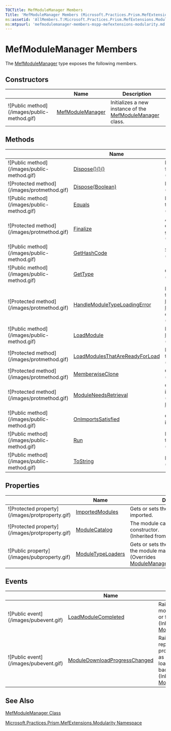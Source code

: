```yaml
---
TOCTitle: MefModuleManager Members
Title: 'MefModuleManager Members (Microsoft.Practices.Prism.MefExtensions.Modularity)'
ms:assetid: 'AllMembers.T:Microsoft.Practices.Prism.MefExtensions.Modularity.MefModuleManager'
ms:mtpsurl: 'mefmodulemanager-members-mspp-mefextensions-modularity.md'
---
```


# MefModuleManager Members

The [MefModuleManager](https://msdn.microsoft.com/library/microsoft.practices.prism.mefextensions.modularity.mefmodulemanager) type exposes the following members.

## Constructors


<table>

<thead>
<tr class="header">
<th> </th>
<th>Name</th>
<th>Description</th>
</tr>
</thead>
<tbody>
<tr class="odd">
<td>![Public method](/images/public-method.gif)</td>
<td><a href="https://msdn.microsoft.com/library/microsoft.practices.prism.mefextensions.modularity.mefmodulemanager.">MefModuleManager</a></td>
<td><div class="summary">
Initializes a new instance of the <a href="https://msdn.microsoft.com/library/microsoft.practices.prism.mefextensions.modularity.mefmodulemanager">MefModuleManager</a> class.
</div></td>
</tr>
</tbody>
</table>

## Methods


<table>

<thead>
<tr class="header">
<th> </th>
<th>Name</th>
<th>Description</th>
</tr>
</thead>
<tbody>
<tr class="odd">
<td>![Public method](/images/public-method.gif)</td>
<td><a href="https://msdn.microsoft.com/library/microsoft.practices.prism.modularity.modulemanager.dispose">Dispose()()()</a></td>
<td><div class="summary">
Performs application-defined tasks associated with freeing, releasing, or resetting unmanaged resources.
</div>
(Inherited from <a href="https://msdn.microsoft.com/library/microsoft.practices.prism.modularity.modulemanager">ModuleManager</a>.)</td>
</tr>
<tr class="even">
<td>![Protected method](/images/protmethod.gif)</td>
<td><a href="https://msdn.microsoft.com/library/microsoft.practices.prism.modularity.modulemanager.dispose(system.boolean)">Dispose(Boolean)</a></td>
<td><div class="summary">
Disposes the associated <a href="https://msdn.microsoft.com/library/microsoft.practices.prism.modularity.imoduletypeloader">IModuleTypeLoader</a>s.
</div>
(Inherited from <a href="https://msdn.microsoft.com/library/microsoft.practices.prism.modularity.modulemanager">ModuleManager</a>.)</td>
</tr>
<tr class="odd">
<td>![Public method](/images/public-method.gif)</td>
<td><a href="http://msdn.microsoft.com/en-us/library/bsc2ak47">Equals</a></td>
<td><div class="summary">
Determines whether the specified <a href="http://msdn.microsoft.com/en-us/library/e5kfa45b">Object</a> is equal to the current <a href="http://msdn.microsoft.com/en-us/library/e5kfa45b">Object</a>.
</div>
(Inherited from <a href="http://msdn.microsoft.com/en-us/library/e5kfa45b">Object</a>.)</td>
</tr>
<tr class="even">
<td>![Protected method](/images/protmethod.gif)</td>
<td><a href="http://msdn.microsoft.com/en-us/library/4k87zsw7">Finalize</a></td>
<td><div class="summary">
Allows an object to try to free resources and perform other cleanup operations before it is reclaimed by garbage collection.
</div>
(Inherited from <a href="http://msdn.microsoft.com/en-us/library/e5kfa45b">Object</a>.)</td>
</tr>
<tr class="odd">
<td>![Public method](/images/public-method.gif)</td>
<td><a href="http://msdn.microsoft.com/en-us/library/zdee4b3y">GetHashCode</a></td>
<td><div class="summary">
Serves as a hash function for a particular type.
</div>
(Inherited from <a href="http://msdn.microsoft.com/en-us/library/e5kfa45b">Object</a>.)</td>
</tr>
<tr class="even">
<td>![Public method](/images/public-method.gif)</td>
<td><a href="http://msdn.microsoft.com/en-us/library/dfwy45w9">GetType</a></td>
<td><div class="summary">
Gets the <a href="http://msdn.microsoft.com/en-us/library/42892f65">Type</a> of the current instance.
</div>
(Inherited from <a href="http://msdn.microsoft.com/en-us/library/e5kfa45b">Object</a>.)</td>
</tr>
<tr class="odd">
<td>![Protected method](/images/protmethod.gif)</td>
<td><a href="https://msdn.microsoft.com/library/microsoft.practices.prism.modularity.modulemanager.handlemoduletypeloadingerror(microsoft.practices.prism.modularity.moduleinfo%2csystem.exception)">HandleModuleTypeLoadingError</a></td>
<td><div class="summary">
Handles any exception occurred in the module typeloading process, logs the error using the <a href="https://msdn.microsoft.com/library/microsoft.practices.prism.logging.iloggerfacade">ILoggerFacade</a> and throws a <a href="https://msdn.microsoft.com/library/microsoft.practices.prism.modularity.moduletypeloadingexception">ModuleTypeLoadingException</a>. This method can be overridden to provide a different behavior.
</div>
(Inherited from <a href="https://msdn.microsoft.com/library/microsoft.practices.prism.modularity.modulemanager">ModuleManager</a>.)</td>
</tr>
<tr class="even">
<td>![Public method](/images/public-method.gif)</td>
<td><a href="https://msdn.microsoft.com/library/microsoft.practices.prism.modularity.modulemanager.loadmodule(system.string)">LoadModule</a></td>
<td><div class="summary">
Loads and initializes the module on the <a href="https://msdn.microsoft.com/library/microsoft.practices.prism.modularity.modulemanager.modulecatalog">ModuleCatalog</a> with the name moduleName.
</div>
(Inherited from <a href="https://msdn.microsoft.com/library/microsoft.practices.prism.modularity.modulemanager">ModuleManager</a>.)</td>
</tr>
<tr class="odd">
<td>![Protected method](/images/protmethod.gif)</td>
<td><a href="https://msdn.microsoft.com/library/microsoft.practices.prism.modularity.modulemanager.loadmodulesthatarereadyforload">LoadModulesThatAreReadyForLoad</a></td>
<td><div class="summary">
Loads the modules that are not intialized and have their dependencies loaded.
</div>
(Inherited from <a href="https://msdn.microsoft.com/library/microsoft.practices.prism.modularity.modulemanager">ModuleManager</a>.)</td>
</tr>
<tr class="even">
<td>![Protected method](/images/protmethod.gif)</td>
<td><a href="http://msdn.microsoft.com/en-us/library/57ctke0a">MemberwiseClone</a></td>
<td><div class="summary">
Creates a shallow copy of the current <a href="http://msdn.microsoft.com/en-us/library/e5kfa45b">Object</a>.
</div>
(Inherited from <a href="http://msdn.microsoft.com/en-us/library/e5kfa45b">Object</a>.)</td>
</tr>
<tr class="odd">
<td>![Protected method](/images/protmethod.gif)</td>
<td><a href="https://msdn.microsoft.com/library/microsoft.practices.prism.mefextensions.modularity.mefmodulemanager.moduleneedsretrieval(microsoft.practices.prism.modularity.moduleinfo)">ModuleNeedsRetrieval</a></td>
<td><div class="summary">
Checks if the module needs to be retrieved before it's initialized.
</div>
(Overrides <a href="https://msdn.microsoft.com/library/microsoft.practices.prism.modularity.modulemanager.moduleneedsretrieval(microsoft.practices.prism.modularity.moduleinfo)">ModuleManager.ModuleNeedsRetrieval(ModuleInfo)</a>.)</td>
</tr>
<tr class="even">
<td>![Public method](/images/public-method.gif)</td>
<td><a href="https://msdn.microsoft.com/library/microsoft.practices.prism.mefextensions.modularity.mefmodulemanager.onimportssatisfied">OnImportsSatisfied</a></td>
<td><div class="summary">
Called when a part's imports have been satisfied and it is safe to use.
</div></td>
</tr>
<tr class="odd">
<td>![Public method](/images/public-method.gif)</td>
<td><a href="https://msdn.microsoft.com/library/microsoft.practices.prism.modularity.modulemanager.run">Run</a></td>
<td><div class="summary">
Initializes the modules marked as <a href="https://msdn.microsoft.com/library/microsoft.practices.prism.modularity.initializationmode">WhenAvailable</a> on the <a href="https://msdn.microsoft.com/library/microsoft.practices.prism.modularity.modulemanager.modulecatalog">ModuleCatalog</a>.
</div>
(Inherited from <a href="https://msdn.microsoft.com/library/microsoft.practices.prism.modularity.modulemanager">ModuleManager</a>.)</td>
</tr>
<tr class="even">
<td>![Public method](/images/public-method.gif)</td>
<td><a href="http://msdn.microsoft.com/en-us/library/7bxwbwt2">ToString</a></td>
<td><div class="summary">
Returns a string that represents the current object.
</div>
(Inherited from <a href="http://msdn.microsoft.com/en-us/library/e5kfa45b">Object</a>.)</td>
</tr>
</tbody>
</table>

## Properties


<table>

<thead>
<tr class="header">
<th> </th>
<th>Name</th>
<th>Description</th>
</tr>
</thead>
<tbody>
<tr class="odd">
<td>![Protected property](/images/protproperty.gif)</td>
<td><a href="https://msdn.microsoft.com/library/microsoft.practices.prism.mefextensions.modularity.mefmodulemanager.importedmodules">ImportedModules</a></td>
<td><div class="summary">
Gets or sets the modules to be imported.
</div></td>
</tr>
<tr class="even">
<td>![Protected property](/images/protproperty.gif)</td>
<td><a href="https://msdn.microsoft.com/library/microsoft.practices.prism.modularity.modulemanager.modulecatalog">ModuleCatalog</a></td>
<td><div class="summary">
The module catalog specified in the constructor.
</div>
(Inherited from <a href="https://msdn.microsoft.com/library/microsoft.practices.prism.modularity.modulemanager">ModuleManager</a>.)</td>
</tr>
<tr class="odd">
<td>![Public property](/images/pubproperty.gif)</td>
<td><a href="https://msdn.microsoft.com/library/microsoft.practices.prism.mefextensions.modularity.mefmodulemanager.moduletypeloaders">ModuleTypeLoaders</a></td>
<td><div class="summary">
Gets or sets the type loaders used by the module manager.
</div>
(Overrides <a href="https://msdn.microsoft.com/library/microsoft.practices.prism.modularity.modulemanager.moduletypeloaders">ModuleManager.ModuleTypeLoaders</a>.)</td>
</tr>
</tbody>
</table>

## Events


<table>

<thead>
<tr class="header">
<th> </th>
<th>Name</th>
<th>Description</th>
</tr>
</thead>
<tbody>
<tr class="odd">
<td>![Public event](/images/pubevent.gif)</td>
<td><a href="https://msdn.microsoft.com/library/microsoft.practices.prism.modularity.modulemanager.loadmodulecompleted">LoadModuleCompleted</a></td>
<td><div class="summary">
Raised when a module is loaded or fails to load.
</div>
(Inherited from <a href="https://msdn.microsoft.com/library/microsoft.practices.prism.modularity.modulemanager">ModuleManager</a>.)</td>
</tr>
<tr class="even">
<td>![Public event](/images/pubevent.gif)</td>
<td><a href="https://msdn.microsoft.com/library/microsoft.practices.prism.modularity.modulemanager.moduledownloadprogresschanged">ModuleDownloadProgressChanged</a></td>
<td><div class="summary">
Raised repeatedly to provide progress as modules are loaded in the background.
</div>
(Inherited from <a href="https://msdn.microsoft.com/library/microsoft.practices.prism.modularity.modulemanager">ModuleManager</a>.)</td>
</tr>
</tbody>
</table>

## See Also
[MefModuleManager Class](https://msdn.microsoft.com/library/microsoft.practices.prism.mefextensions.modularity.mefmodulemanager)

[Microsoft.Practices.Prism.MefExtensions.Modularity Namespace](https://msdn.microsoft.com/library/microsoft.practices.prism.mefextensions.modularity)
